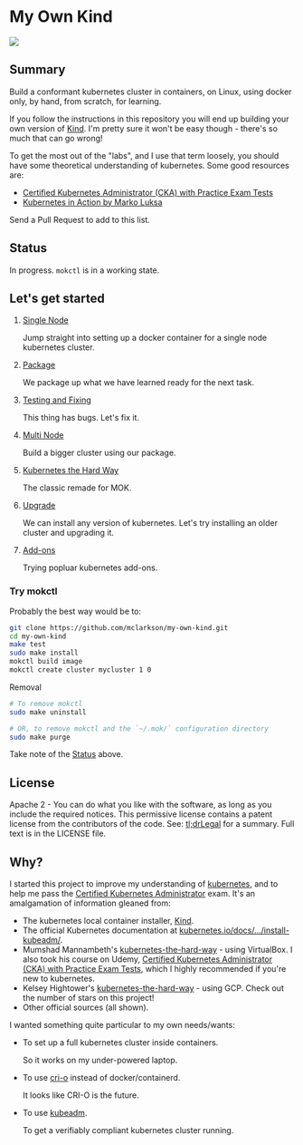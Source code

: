 # My Own Kind

![](docs/images/mokctl-demo.gif)

## Summary

Build a conformant kubernetes cluster in containers, on Linux, using docker only, by hand, from scratch, for learning.

If you follow the instructions in this repository you will end up building your own version of [Kind](https://kind.sigs.k8s.io/). I'm pretty sure it won't be easy though - there's so much that can go wrong!

To get the most out of the "labs", and I use that term loosely, you should have some theoretical understanding of kubernetes. Some good resources are:

* [Certified Kubernetes Administrator (CKA) with Practice Exam Tests](https://www.udemy.com/course/certified-kubernetes-administrator-with-practice-tests/)
* [Kubernetes in Action by Marko Luksa](https://www.goodreads.com/book/show/34013922-kubernetes-in-action)

Send a Pull Request to add to this list.

## Status

In progress. `mokctl` is in a working state.

## Let's get started

1. [Single Node](docs/build.md)
   
   Jump straight into setting up a docker container for a single node kubernetes cluster.

2. [Package](docs/package.md)
   
   We package up what we have learned ready for the next task.

3. [Testing and Fixing](/docs/testfix.md)
   
   This thing has bugs. Let's fix it.

4. [Multi Node]()
   
   Build a bigger cluster using our package.

5. [Kubernetes the Hard Way](/docs/k8shardway.md)
   
   The classic remade for MOK.

6. [Upgrade](/docs/upgrade.md)
   
   We can install any version of kubernetes. Let's try installing an older cluster and upgrading it.

7. [Add-ons](/docs/addons.md)
   
   Trying popluar kubernetes add-ons.

### Try mokctl

Probably the best way would be to:

```bash
git clone https://github.com/mclarkson/my-own-kind.git
cd my-own-kind
make test
sudo make install
mokctl build image
mokctl create cluster mycluster 1 0
```

Removal

```bash
# To remove mokctl
sudo make uninstall

# OR, to remove mokctl and the `~/.mok/` configuration directory
sudo make purge
```

Take note of the [Status](#status) above.

## License

Apache 2 - You can do what you like with the software, as long as you include the required notices. This permissive license contains a patent license 
from the contributors of the code. See: [tl;drLegal](https://tldrlegal.com/license/apache-license-2.0-%28apache-2.0%29) for a summary. Full text is in the LICENSE file.

## Why?

I started this project to improve my understanding of [kubernetes](https://kubernetes.io/), and to help me pass the [Certified Kubernetes Administrator](https://www.cncf.io/certification/cka/) exam. It's an amalgamation of information gleaned from:

* The kubernetes local container installer, [Kind](https://kind.sigs.k8s.io/).
* The official Kubernetes documentation at [kubernetes.io/docs/.../install-kubeadm/](https://kubernetes.io/docs/setup/production-environment/tools/kubeadm/install-kubeadm/).
* Mumshad Mannambeth's [kubernetes-the-hard-way](https://github.com/mmumshad/kubernetes-the-hard-way) - using VirtualBox.
  I also took his course on Udemy, [Certified Kubernetes Administrator (CKA) with Practice Exam Tests](https://www.udemy.com/course/certified-kubernetes-administrator-with-practice-tests/), which I highly recommended if you're new to kubernetes.
* Kelsey Hightower's [kubernetes-the-hard-way](https://github.com/kelseyhightower/kubernetes-the-hard-way) - using GCP. Check out the number of stars on this project!
* Other official sources (all shown).

I wanted something quite particular to my own needs/wants:

* To set up a full kubernetes cluster inside containers.
  
  So it works on my under-powered laptop.

* To use [cri-o](https://cri-o.io/) instead of docker/containerd.
  
  It looks like CRI-O is the future.

* To use [kubeadm](https://kubernetes.io/docs/reference/setup-tools/kubeadm/kubeadm/).
  
  To get a verifiably compliant kubernetes cluster running.
